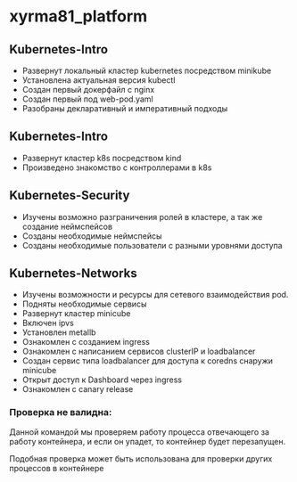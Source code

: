 # xyrma81_platform


## Kubernetes-Intro

- Развернут локальный кластер kubernetes посредством minikube
- Установлена актуальная версия kubectl
- Создан первый докерфайл с nginx
- Создан первый под web-pod.yaml
- Разобраны декларативный и императивный подходы


## Kubernetes-Intro

- Развернут кластер k8s посредством kind
- Произведено знакомство с контроллерами в k8s

## Kubernetes-Security

- Изучены возможно разграничения ролей в кластере, а так же создание неймспейсов
- Созданы необходимые неймспейсы
- Созданы необходимые пользователи с разными уровнями доступа

## Kubernetes-Networks

- Изучены возможности и ресурсы для сетевого взаимодействия pod.
- Подняты необходимые сервисы
- Развернут кластер minicube
- Включен ipvs
- Установлен metallb
- Ознакомлен с созданием ingress
- Ознакомлен с написанием сервисов clusterIP и loadbalancer
- Создан сервис типа loadbalancer для доступа к coredns снаружи minicube
- Открыт доступ к Dashboard через ingress
- Ознакомлен с canary release

### Проверка не валидна:

Данной командой мы проверяем работу процесса отвечающего за работу контейнера, и если он упадет, то контейнер будет перезапущен.

Подобная проверка может быть использована для проверки других процессов в контейнере